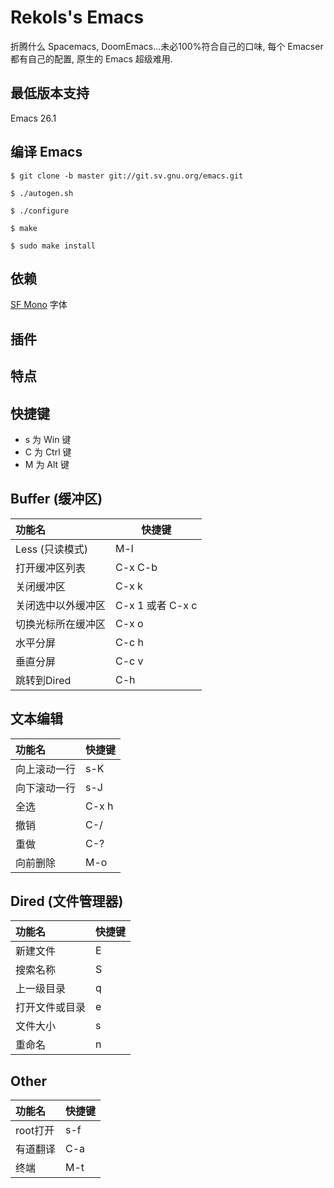 # Rekols's Emacs

折腾什么 Spacemacs, DoomEmacs...未必100%符合自己的口味, 每个 Emacser 都有自己的配置, 原生的 Emacs 超级难用.

## 最低版本支持

Emacs 26.1

## 编译 Emacs

```
$ git clone -b master git://git.sv.gnu.org/emacs.git

$ ./autogen.sh 

$ ./configure

$ make

$ sudo make install
```

## 依赖

[SF Mono](https://github.com/ZulwiyozaPutra/SF-Mono-Font) 字体

## 插件

## 特点

## 快捷键

* s 为 Win 键
* C 为 Ctrl 键
* M 为 Alt 键

## Buffer (缓冲区)
功能名 | 快捷键
:--- | ---
Less (只读模式) | M-l
打开缓冲区列表 | C-x C-b
关闭缓冲区 | C-x k
关闭选中以外缓冲区 | C-x 1 或者 C-x c
切换光标所在缓冲区 | C-x o
水平分屏 | C-c h
垂直分屏 | C-c v
跳转到Dired | C-h

## 文本编辑
功能名 | 快捷键
:--- | ---
向上滚动一行 | s-K
向下滚动一行 | s-J
全选 | C-x h
撤销 | C-/
重做 | C-?
向前删除 | M-o

## Dired (文件管理器)
功能名 | 快捷键
:--- | ---
新建文件 | E
搜索名称 | S
上一级目录 | q
打开文件或目录 | e
文件大小 | s
重命名 | n

## Other
功能名 | 快捷键
:--- | ---
root打开 | s-f
有道翻译 | C-a
终端 | M-t


